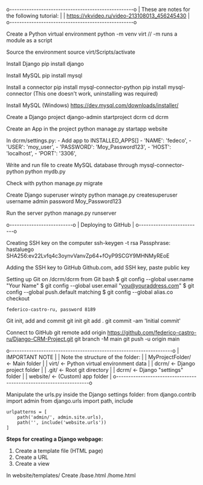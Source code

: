 o---------------------------------------------------o
| These are notes for the following tutorial:     	|
|	https://vkvideo.ru/video-213108013_456245430  	|
o---------------------------------------------------o

Create a Python virtual environment
	python -m venv virt				// -m runs a module as a script
	
Source the environment
	source virt/Scripts/activate
	
Install Django
	pip install django
	
Install MySQL
	pip install mysql
	
Install a connector
	pip install mysql-connector-python
	pip install mysql-connector (This one doesn't work, uninstalling was required)
	
Install MySQL (Windows)
	https://dev.mysql.com/downloads/installer/
	
Create a Django project
	django-admin startproject dcrm
	cd dcrm
	
Create an App in the project
	python manage.py startapp website
	
In dcrm/settings.py:
	- Add app to INSTALLED_APPS[]
	- 'NAME': 'fedeco',
	- 'USER': 'moy_user',
	- 'PASSWORD': 'Moy_Password123',
	- 'HOST': 'localhost',
	- 'PORT': '3306',

Write and run file to create MySQL database through mysql-connector-python
	python mydb.py
	
Check with
	python manage.py migrate

Create Django superuser
	winpty python manage.py createsuperuser
		username admin
		password Moy_Password123

Run the server
	python manage.py runserver



o--------------------------o
|	Deploying to GitHub    |
o--------------------------o

Creating SSH key on the computer
	ssh-keygen -t rsa
	Passphrase: hastaluego
	SHA256:ev22Lvfq4c3oynvVanvZp64+fOyP9SCGY9MHNMyREoE

Adding the SSH key to GitHub
	Github.com, add SSH key, paste public key

Setting up Git on /dcrm/dcrm from Git bash
	$ git config --global user.name "Your Name"
	$ git config --global user.email "you@youraddress.com"
	$ git config --global push.default matching
	$ git config --global alias.co checkout

	federico-castro-ru, password 8189

Git init, add and commit
	git init
	git add .
	git commit -am 'Initial commit'

Connect to GitHub
	git remote add origin https://github.com/federico-castro-ru/Django-CRM-Project.git
	git branch -M main
	git push -u origin main


o-------------------------------------------------------------------o
| IMPORTANT NOTE													|
|	Note the structure of the folder:								|
|	MyProjectFolder/	<- Main folder								|
|		virt/				<- Python virtual environment data		|
|		dcrm/				<- Django project folder				|
|			.git/				<- Root git directory				|
|			dcrm/				<- Django "settings" folder			|
|			website/			<- (Custom) app folder				|
o-------------------------------------------------------------------o

Manipulate the urls.py inside the Django settings folder:
	from django.contrib import admin
	from django.urls import path, include 

	urlpatterns = [
		path('admin/', admin.site.urls),
		path('', include('website.urls'))
	]


**Steps for creating a Django webpage:**
1. Create a template file (HTML page)
2. Create a URL
3. Create a view

In website/templates/
	Create
	/base.html
	/home.html